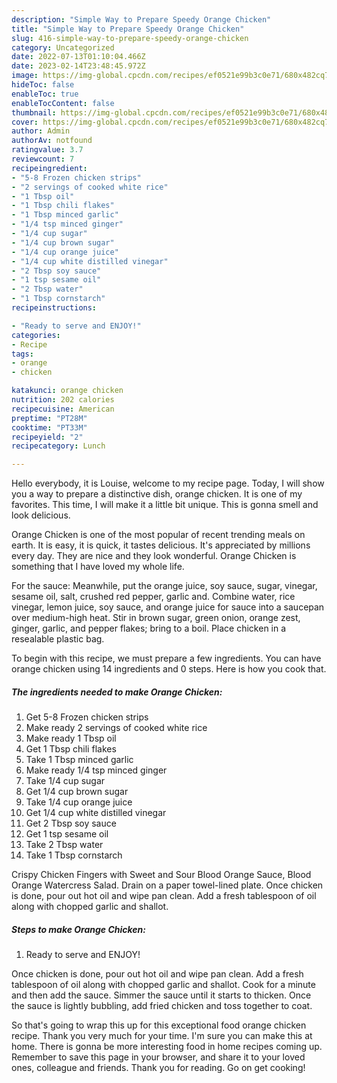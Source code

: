 ```yaml
---
description: "Simple Way to Prepare Speedy Orange Chicken"
title: "Simple Way to Prepare Speedy Orange Chicken"
slug: 416-simple-way-to-prepare-speedy-orange-chicken
category: Uncategorized
date: 2022-07-13T01:10:04.466Z
date: 2023-02-14T23:48:45.972Z
image: https://img-global.cpcdn.com/recipes/ef0521e99b3c0e71/680x482cq70/orange-chicken-recipe-main-photo.jpg
hideToc: false
enableToc: true
enableTocContent: false
thumbnail: https://img-global.cpcdn.com/recipes/ef0521e99b3c0e71/680x482cq70/orange-chicken-recipe-main-photo.jpg
cover: https://img-global.cpcdn.com/recipes/ef0521e99b3c0e71/680x482cq70/orange-chicken-recipe-main-photo.jpg
author: Admin
authorAv: notfound
ratingvalue: 3.7
reviewcount: 7
recipeingredient:
- "5-8 Frozen chicken strips"
- "2 servings of cooked white rice"
- "1 Tbsp oil"
- "1 Tbsp chili flakes"
- "1 Tbsp minced garlic"
- "1/4 tsp minced ginger"
- "1/4 cup sugar"
- "1/4 cup brown sugar"
- "1/4 cup orange juice"
- "1/4 cup white distilled vinegar"
- "2 Tbsp soy sauce"
- "1 tsp sesame oil"
- "2 Tbsp water"
- "1 Tbsp cornstarch"
recipeinstructions:

- "Ready to serve and ENJOY!"
categories:
- Recipe
tags:
- orange
- chicken

katakunci: orange chicken 
nutrition: 202 calories
recipecuisine: American
preptime: "PT28M"
cooktime: "PT33M"
recipeyield: "2"
recipecategory: Lunch

---
```



Hello everybody, it is Louise, welcome to my recipe page. Today, I will show you a way to prepare a distinctive dish, orange chicken. It is one of my favorites. This time, I will make it a little bit unique. This is gonna smell and look delicious.

Orange Chicken is one of the most popular of recent trending meals on earth. It is easy, it is quick, it tastes delicious. It's appreciated by millions every day. They are nice and they look wonderful. Orange Chicken is something that I have loved my whole life.

For the sauce: Meanwhile, put the orange juice, soy sauce, sugar, vinegar, sesame oil, salt, crushed red pepper, garlic and. Combine water, rice vinegar, lemon juice, soy sauce, and orange juice for sauce into a saucepan over medium-high heat. Stir in brown sugar, green onion, orange zest, ginger, garlic, and pepper flakes; bring to a boil. Place chicken in a resealable plastic bag.


To begin with this recipe, we must prepare a few ingredients. You can have orange chicken using 14 ingredients and 0 steps. Here is how you cook that.

<!--inarticleads1-->

##### The ingredients needed to make Orange Chicken:

1. Get 5-8 Frozen chicken strips
1. Make ready 2 servings of cooked white rice
1. Make ready 1 Tbsp oil
1. Get 1 Tbsp chili flakes
1. Take 1 Tbsp minced garlic
1. Make ready 1/4 tsp minced ginger
1. Take 1/4 cup sugar
1. Get 1/4 cup brown sugar
1. Take 1/4 cup orange juice
1. Get 1/4 cup white distilled vinegar
1. Get 2 Tbsp soy sauce
1. Get 1 tsp sesame oil
1. Take 2 Tbsp water
1. Take 1 Tbsp cornstarch


Crispy Chicken Fingers with Sweet and Sour Blood Orange Sauce, Blood Orange Watercress Salad. Drain on a paper towel-lined plate. Once chicken is done, pour out hot oil and wipe pan clean. Add a fresh tablespoon of oil along with chopped garlic and shallot. 

<!--inarticleads2-->

##### Steps to make Orange Chicken:


1. Ready to serve and ENJOY!

Once chicken is done, pour out hot oil and wipe pan clean. Add a fresh tablespoon of oil along with chopped garlic and shallot. Cook for a minute and then add the sauce. Simmer the sauce until it starts to thicken. Once the sauce is lightly bubbling, add fried chicken and toss together to coat. 

So that's going to wrap this up for this exceptional food orange chicken recipe. Thank you very much for your time. I'm sure you can make this at home. There is gonna be more interesting food in home recipes coming up. Remember to save this page in your browser, and share it to your loved ones, colleague and friends. Thank you for reading. Go on get cooking!
